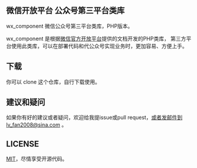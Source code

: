 ## 微信开放平台 公众号第三平台类库

wx_component 微信公众号第三平台类库，PHP版本。

wx_component 是根据[微信官方开放平台](https://open.weixin.qq.com/)提供的文档开发的PHP类库，
第三方平台使用此类库，可以在部署代码和代公众号实现业务时，更加容易、方便上手。

## 下载

你可以 clone 这个仓库，自行下载使用。

## 建议和疑问

如果你有好的建议或者疑问，欢迎给我提issue或pull request，或者发邮件到lv_fan2008@sina.com 。

## LICENSE

[MIT](https://opensource.org/licenses/MIT)，尽情享受开源代码。
